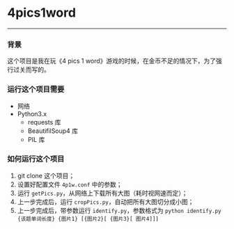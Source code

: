 # 4pics1word
---
### 背景
这个项目是我在玩《4 pics 1 word》游戏的时候，在金币不足的情况下，为了强行过关而写的。

### 运行这个项目需要
* 网络
* Python3.x
    * requests 库
    * BeautifilSoup4 库
    * PIL 库

### 如何运行这个项目
1. git clone 这个项目；
2. 设置好配置文件 `4p1w.conf` 中的参数；
3. 运行 `getPics.py`，从网络上下载所有大图（耗时视网速而定）；
4. 上一步完成后，运行 `cropPics.py`，自动把所有大图切分成小图；
5. 上一步完成后，带参数运行 `identify.py`，参数格式为 `python identify.py {该题单词长度} {图片1} [{图片2}[ {图片3}[ 图片4]]]`

